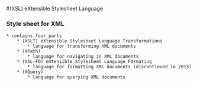 #(XSL) eXtensible Stylesheet Language

### Style sheet for XML
	* contains four parts
		* (XSLT) eXtensible Stylesheet Language Transformations
			* language for transforming XML documents 
		* (XPath)
			* language for navigating in XML documents
		* (XSL-FO) eXtensible Stylesheet Language FOrmating 
			* language for formatting XML documents (discontinued in 2013)
		* (XQuery) 
			* language for querying XML documents 
	